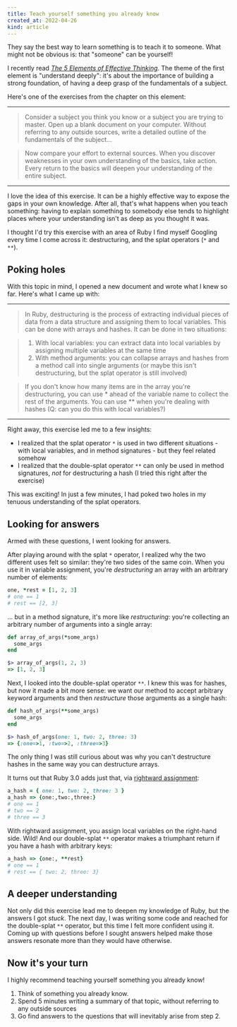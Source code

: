 ```yaml
---
title: Teach yourself something you already know
created_at: 2022-04-26
kind: article
---
```


They say the best way to learn something is to teach it to someone. What might not be obvious is: that "someone" can be yourself!

I recently read [_The 5 Elements of Effective Thinking_](https://press.princeton.edu/books/hardcover/9780691156668/the-5-elements-of-effective-thinking). The theme of the first element is "understand deeply": it's about the importance of building a strong foundation, of having a deep grasp of the fundamentals of a subject.

Here's one of the exercises from the chapter on this element:

---

> Consider a subject you think you know or a subject you are trying to master. Open up a blank document on your computer. Without referring to any outside sources, write a detailed outline of the fundamentals of the subject...

> Now compare your effort to external sources. When you discover weaknesses in your own understanding of the basics, take action. Every return to the basics will deepen your understanding of the entire subject.

---

I love the idea of this exercise. It can be a highly effective way to expose the gaps in your own knowledge. After all, that's what happens when you teach something: having to explain something to somebody else tends to highlight places where your understanding isn't as deep as you thought it was.

I thought I'd try this exercise with an area of Ruby I find myself Googling every time I come across it: destructuring, and the splat operators (`*` and `**`).

## Poking holes
With this topic in mind, I opened a new document and wrote what I knew so far. Here's what I came up with:


---

> In Ruby, destructuring is the process of extracting individual pieces of data from a data structure and assigning them to local variables. This can be done with arrays and hashes. It can be done in two situations:

> 1. With local variables: you can extract data into local variables by assigning multiple variables at the same time
> 2. With method arguments: you can collapse arrays and hashes from a method call into single arguments  (or maybe this isn't destructuring, but the splat operator is still involved)

> If you don't know how many items are in the array you're destructuring, you can use * ahead of the variable name to collect the rest of the arguments.
> You can use ** when you're dealing with hashes (Q: can you do this with local variables?)

---

Right away, this exercise led me to a few insights:

* I realized that the splat operator `*` is used in two different situations - with local variables, and in method signatures - but they feel related somehow
* I realized that the double-splat operator `**` can only be used in method signatures, _not_ for destructuring a hash (I tried this right after the exercise)

This was exciting! In just a few minutes, I had poked two holes in my tenuous understanding of the splat operators.


## Looking for answers

Armed with these questions, I went looking for answers.

After playing around with the splat `*` operator, I realized why the two different uses felt so similar: they're two sides of the same coin. When you use it in variable assignment, you're _destructuring_ an array with an arbitrary number of elements:

~~~ruby
one, *rest = [1, 2, 3]
# one == 1
# rest == [2, 3]
~~~

... but in a method signature, it's more like _restructuring_: you're collecting an arbitrary number of arguments into a single array:

~~~ruby
def array_of_args(*some_args)
  some_args
end
~~~

~~~ruby
$> array_of_args(1, 2, 3)
=> [1, 2, 3]
~~~

Next, I looked into the double-splat operator `**`. I knew this was for hashes, but now it made a bit more sense: we want our method to accept arbitrary keyword arguments and then _restructure_ those arguments as a single hash:

~~~ruby
def hash_of_args(**some_args)
  some_args
end
~~~

~~~ruby
$> hash_of_args(one: 1, two: 2, three: 3)
=> {:one=>1, :two=>2, :three=>3}
~~~

The only thing I was still curious about was why you can't destructure hashes in the same way you can destructure arrays.

It turns out that Ruby 3.0 adds just that, via [rightward assignment](https://www.fullstackruby.dev/ruby-3-fundamentals/2021/01/06/everything-you-need-to-know-about-destructuring-in-ruby-3/):

~~~ruby
a_hash = { one: 1, two: 2, three: 3 }
a_hash => {one:,two:,three:}
# one == 1
# two == 2
# three == 3
~~~

With rightward assignment, you assign local variables on the right-hand side. Wild! And our double-splat `**` operator makes a triumphant return if you have a hash with arbitrary keys:

~~~ruby
a_hash => {one:, **rest}
# one == 1
# rest == { two: 2, three: 3}
~~~

## A deeper understanding
Not only did this exercise lead me to deepen my knowledge of Ruby, but the answers I got _stuck_. The next day, I was writing some code and reached for the double-splat `**` operator, but this time I felt more confident using it. Coming up with questions before I sought answers helped make those answers resonate more than they would have otherwise.

## Now it's your turn
I highly recommend teaching yourself something you already know!

1. Think of something you already know.
2. Spend 5 minutes writing a summary of that topic, without referring to any outside sources
3. Go find answers to the questions that will inevitably arise from step 2.
